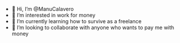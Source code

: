 - 👋 Hi, I’m @ManuCalavero
- 👀 I’m interested in work for money
- 🌱 I’m currently learning how to survive as a freelance
- 💞️ I’m looking to collaborate with anyone who wants to pay me with money

<!---
ManuCalavero/ManuCalavero is a ✨ special ✨ repository because its `README.md` (this file) appears on your GitHub profile.
You can click the Preview link to take a look at your changes.
--->
